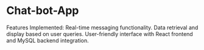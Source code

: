 # Chat-bot-App
Features Implemented: Real-time messaging functionality. Data retrieval and display based on user queries. User-friendly interface with React frontend and MySQL backend integration.
